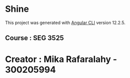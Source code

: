 # Shine

This project was generated with [Angular CLI](https://github.com/angular/angular-cli) version 12.2.5.

## Course : SEG 3525

# Creator : Mika Rafaralahy - 300205994

